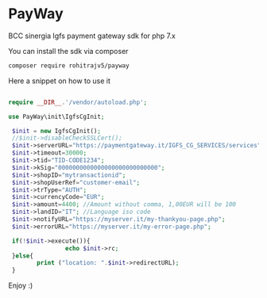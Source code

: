 # PayWay
BCC sinergia Igfs payment gateway sdk for php 7.x


You can install the sdk via composer

```bash
composer require rohitrajv5/payway
```

Here a snippet on how to use it

```php

require __DIR__.'/vendor/autoload.php';

use PayWay\init\IgfsCgInit;

 $init = new IgfsCgInit();
 //$init->disableCheckSSLCert();
 $init->serverURL="https://paymentgateway.it/IGFS_CG_SERVICES/services";
 $init->timeout=30000;
 $init->tid="TID-CODE1234";
 $init->kSig="0000000000000000000000000000";
 $init->shopID="mytransactionid";
 $init->shopUserRef="customer-email";
 $init->trType="AUTH";
 $init->currencyCode="EUR";
 $init->amount=4400; //Amount without comma, 1,00EUR will be 100
 $init->landID="IT"; //Language iso code
 $init->notifyURL="https://myserver.it/my-thankyou-page.php";
 $init->errorURL="https://myserver.it/my-error-page.php";

 if(!$init->execute()){
                echo $init->rc;
 }else{
        print ("location: ".$init->redirectURL);
 }

```

Enjoy :)